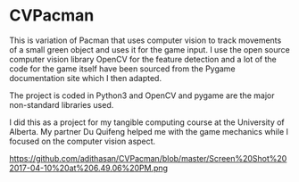 # CVPacman
This is variation of Pacman that uses computer vision to track movements of a small green object and uses it for the game input. I use the open source computer vision library OpenCV for the feature detection and a lot of the code for the game itself have been sourced from the Pygame documentation site which I then adapted.

The project is coded in Python3 and OpenCV and pygame are the major non-standard libraries used.


I did this as a project for my tangible computing course at the University of Alberta. My partner Du Quifeng helped me with the game mechanics while I focused on the computer vision aspect. 

https://github.com/adithasan/CVPacman/blob/master/Screen%20Shot%202017-04-10%20at%206.49.06%20PM.png
